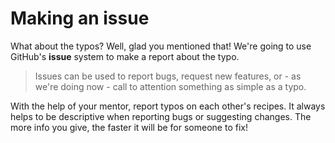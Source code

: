 # Making an issue

What about the typos? Well, glad you mentioned that! We're going to use GitHub's **issue** system to make a report about the typo.

>Issues can be used to report bugs, request new features, or - as we're doing now - call to attention something as simple as a typo.

With the help of your mentor, report typos on each other's recipes. It always helps to be descriptive when reporting bugs or suggesting changes. The more info you give, the faster it will be for someone to fix!
